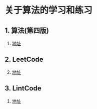 # 关于算法的学习和练习

## 1. 算法(第四版)
1. [地址](AlgorithmBook)


## 2. LeetCode
2. [地址](LeetCode)

## 3. LintCode
1. [地址](LintCode)